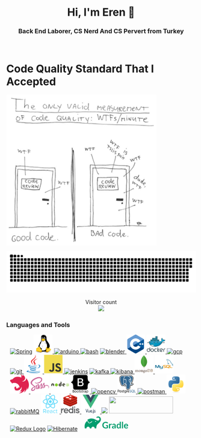 <h1 align="center">Hi, I'm Eren 👾</h1>
<h3 align="center">Back End Laborer, CS Nerd And CS Pervert from Turkey</h3>

<br>

<div>
  <h1>Code Quality Standard That I Accepted</h1>
  <img src="CodeQualityMeasurment.png" align="center" width="400" height="400"></img>
</div>


<a href=#><img src="contributions.svg"></a>

<p align="center">
  Visitor count<br>
  <img src="https://profile-counter.glitch.me/erensayar/count.svg" />
  <!--![Eren-Sayar](https://komarev.com/ghpvc/?username=erensayar&label=Views&color=blue&style=plastic)-->
</p>

<h3 align="left">Languages and Tools</h3>
<div style="text-align: center; padding-inline: 10px;">
    <p align="left">
    <a href="https:/www.spring.io"><img src="https://spring.io/images/spring-logo-9146a4d3298760c2e7e49595184e1975.svg" height="50" width="150" alt="Spring"></a>
    <a href="https://www.linux.org/" target="_blank" rel="noreferrer">
        <img src="https://raw.githubusercontent.com/devicons/devicon/master/icons/linux/linux-original.svg" alt="linux"
            width="50" height="50" /> </a>
    <a href="https://www.arduino.cc/" target="_blank" rel="noreferrer">
        <img src="https://cdn.worldvectorlogo.com/logos/arduino-1.svg" alt="arduino" width="50" height="50" /> </a>
    <a href="https://www.gnu.org/software/bash/" target="_blank" rel="noreferrer">
        <img src="https://www.vectorlogo.zone/logos/gnu_bash/gnu_bash-icon.svg" alt="bash" width="50" height="50" /></a>
    <a href="https://www.blender.org/" target="_blank" rel="noreferrer">
        <img src="https://download.blender.org/branding/community/blender_community_badge_white.svg" alt="blender"
            width="50" height="50" /> </a>
    <a href="https://www.w3schools.com/cpp/" target="_blank" rel="noreferrer">
        <img src="https://raw.githubusercontent.com/devicons/devicon/master/icons/cplusplus/cplusplus-original.svg"
            alt="cplusplus" width="50" height="50" /> </a>
    <a href="https://www.docker.com/" target="_blank" rel="noreferrer">
        <img src="https://raw.githubusercontent.com/devicons/devicon/master/icons/docker/docker-original-wordmark.svg"
            alt="docker" width="50" height="50" /> </a>
    <a href="https://cloud.google.com" target="_blank" rel="noreferrer">
        <img src="https://www.vectorlogo.zone/logos/google_cloud/google_cloud-icon.svg" alt="gcp" width="50"
            height="50" /> </a>
    <a href="https://git-scm.com/" target="_blank" rel="noreferrer">
        <img src="https://www.vectorlogo.zone/logos/git-scm/git-scm-icon.svg" alt="git" width="50" height="50" /> </a>
    <a href="https://www.java.com" target="_blank" rel="noreferrer">
        <img src="https://raw.githubusercontent.com/devicons/devicon/master/icons/java/java-original.svg" alt="java"
            width="50" height="50" /> </a>
    <a href="https://developer.mozilla.org/en-US/docs/Web/JavaScript" target="_blank" rel="noreferrer">
        <img src="https://raw.githubusercontent.com/devicons/devicon/master/icons/javascript/javascript-original.svg"
            alt="javascript" width="50" height="50" /> </a>
    <a href="https://www.jenkins.io" target="_blank" rel="noreferrer">
        <img src="https://www.vectorlogo.zone/logos/jenkins/jenkins-icon.svg" alt="jenkins" width="50" height="50" /></a>
    <a href="https://kafka.apache.org/" target="_blank" rel="noreferrer">
        <img src="https://www.vectorlogo.zone/logos/apache_kafka/apache_kafka-icon.svg" alt="kafka" width="50"
            height="50" /> </a>
    <a href="https://www.elastic.co/kibana" target="_blank" rel="noreferrer">
        <img src="https://www.vectorlogo.zone/logos/elasticco_kibana/elasticco_kibana-icon.svg" alt="kibana" width="50"
            height="50" /> </a>
    <a href="https://www.mongodb.com/" target="_blank" rel="noreferrer">
        <img src="https://raw.githubusercontent.com/devicons/devicon/master/icons/mongodb/mongodb-original-wordmark.svg"
            alt="mongodb" width="50" height="50" /> </a>
    <a href="https://www.mysql.com/" target="_blank" rel="noreferrer">
        <img src="https://raw.githubusercontent.com/devicons/devicon/master/icons/mysql/mysql-original-wordmark.svg"
            alt="mysql" width="50" height="50" /> </a>
    <a href="https://nestjs.com/" target="_blank" rel="noreferrer">
        <img src="https://raw.githubusercontent.com/devicons/devicon/master/icons/nestjs/nestjs-plain.svg" alt="nestjs"
            width="50" height="50" /> </a>
    <a href="https://sass-lang.com">
         <img src="https://raw.githubusercontent.com/devicons/devicon/master/icons/sass/sass-original.svg" alt="sass" width="50" height="50"/> </a>
    <a href="https://nodejs.org" target="_blank" rel="noreferrer">
        <img src="https://raw.githubusercontent.com/devicons/devicon/master/icons/nodejs/nodejs-original-wordmark.svg"
            alt="nodejs" width="50" height="50" /> </a>
     <a href="https://getbootstrap.com" >
        <img src="https://raw.githubusercontent.com/devicons/devicon/master/icons/bootstrap/bootstrap-plain-wordmark.svg"
            alt="bootstrap" width="50" height="50"/> </a>
    <a href="https://opencv.org/" target="_blank" rel="noreferrer">
        <img src="https://www.vectorlogo.zone/logos/opencv/opencv-icon.svg" alt="opencv" width="50" height="50" /> </a>
    <a href="https://www.postgresql.org" target="_blank" rel="noreferrer">
        <img src="https://raw.githubusercontent.com/devicons/devicon/master/icons/postgresql/postgresql-original-wordmark.svg" alt="postgresql" width="50" height="50" /> </a>
    <a href="https://postman.com" target="_blank" rel="noreferrer">
        <img src="https://www.vectorlogo.zone/logos/getpostman/getpostman-icon.svg" alt="postman" width="50" height="50" /> </a>
    <a href="https://www.python.org" target="_blank" rel="noreferrer">
        <img src="https://raw.githubusercontent.com/devicons/devicon/master/icons/python/python-original.svg"
            alt="python" width="50" height="50" /> </a>
    <a href="https://www.rabbitmq.com" target="_blank" rel="noreferrer">
        <img src="https://www.vectorlogo.zone/logos/rabbitmq/rabbitmq-icon.svg" alt="rabbitMQ" width="50"
            height="50" /></a>
    <a href="https://reactjs.org/" target="_blank" rel="noreferrer">
        <img src="https://raw.githubusercontent.com/devicons/devicon/master/icons/react/react-original-wordmark.svg"
            alt="react" width="50" height="50" /> </a>
    <a href="https://redis.io" target="_blank" rel="noreferrer">
        <img src="https://raw.githubusercontent.com/devicons/devicon/master/icons/redis/redis-original-wordmark.svg"
            alt="redis" width="50" height="50" /> </a>
    <a href="https://vuejs.org/" target="_blank" rel="noreferrer">
        <img src="https://raw.githubusercontent.com/devicons/devicon/master/icons/vuejs/vuejs-original-wordmark.svg"alt="vuejs" width="50" height="50" /> </a>
     <a href="https://junit.org/junit5/"><img src="https://junit.org/junit5/assets/img/junit5-logo.png" height="50"></a>
     <a href="https://maven.apache.org/" id="bannerRight"><img src="https://maven.apache.org/images/maven-logo-black-on-white.png" height="45" width="170" alt=""></a>
    <a href="https://redux.js.org/">
    <img src="https://redux.js.org/img/redux.svg" height="50" width="50" alt="Redux Logo"></a>
    <a href="https://hibernate.org/">
    <img alt="Hibernate" height="50" src="https://hibernate.org/images/hibernate-logo.svg" width="150"></a>
    <svg width="139px" height="43px" viewBox="0 0 278 86" version="1.1" xmlns="http://www.w3.org/2000/svg">
        <defs>
            <style>.cls-1 {
                fill: rgb(0 157 110);
            }
            </style>
        </defs>
        <path class="cls-1" d="M155,56.32V70.27a18.32,18.32,0,0,1-5.59,2.83,21.82,21.82,0,0,1-6.36.89,21.08,21.08,0,0,1-7.64-1.31A17.12,17.12,0,0,1,129.59,69a16.14,16.14,0,0,1-3.73-5.58,18.78,18.78,0,0,1-1.31-7.08,19.58,19.58,0,0,1,1.26-7.14A15.68,15.68,0,0,1,135,40a20.39,20.39,0,0,1,7.45-1.29,22,22,0,0,1,3.92.33,20.43,20.43,0,0,1,3.39.92,15.16,15.16,0,0,1,2.85,1.42A17.3,17.3,0,0,1,155,43.25l-1.84,2.91a1.72,1.72,0,0,1-1.12.84,2,2,0,0,1-1.5-.34L149,45.75a10.49,10.49,0,0,0-1.75-.79,14.33,14.33,0,0,0-2.17-.54,15.29,15.29,0,0,0-2.78-.22,11.91,11.91,0,0,0-4.61.86,9.66,9.66,0,0,0-3.52,2.46,10.9,10.9,0,0,0-2.24,3.84,14.88,14.88,0,0,0-.79,5,15.23,15.23,0,0,0,.85,5.28,11.06,11.06,0,0,0,2.38,3.94A10.15,10.15,0,0,0,138.05,68a14.28,14.28,0,0,0,8.25.44,17.1,17.1,0,0,0,2.94-1.09V61.14h-4.35a1.3,1.3,0,0,1-1-.35,1.15,1.15,0,0,1-.35-.85V56.32Zm10.47-2.93a10.53,10.53,0,0,1,2.72-3.45,5.77,5.77,0,0,1,3.72-1.25,4.5,4.5,0,0,1,2.72.74l-.38,4.41a1.18,1.18,0,0,1-.34.61,1,1,0,0,1-.61.18,6.76,6.76,0,0,1-1.06-.12,8.22,8.22,0,0,0-1.38-.12,5,5,0,0,0-1.74.28,4.37,4.37,0,0,0-1.37.83,5.55,5.55,0,0,0-1.07,1.3,12.26,12.26,0,0,0-.87,1.74V73.61H160V49.14h3.45a1.94,1.94,0,0,1,1.27.32,1.9,1.9,0,0,1,.48,1.16Zm11.36-.84A14.49,14.49,0,0,1,187,48.69a9.92,9.92,0,0,1,3.84.7,8.06,8.06,0,0,1,2.86,2,8.38,8.38,0,0,1,1.78,3,11.64,11.64,0,0,1,.61,3.82V73.61h-2.68a2.64,2.64,0,0,1-1.28-.25,1.72,1.72,0,0,1-.72-1l-.52-1.77a20.25,20.25,0,0,1-1.82,1.47,10.86,10.86,0,0,1-1.83,1.06,10.36,10.36,0,0,1-2,.66,12,12,0,0,1-2.4.22,9.64,9.64,0,0,1-2.86-.41,6.28,6.28,0,0,1-2.27-1.26,5.6,5.6,0,0,1-1.48-2.07,7.38,7.38,0,0,1-.52-2.89,5.7,5.7,0,0,1,.31-1.85,5.3,5.3,0,0,1,1-1.75,8.25,8.25,0,0,1,1.83-1.57,11.17,11.17,0,0,1,2.75-1.29,23.28,23.28,0,0,1,3.81-.9,36.77,36.77,0,0,1,5-.41V58.16a5.35,5.35,0,0,0-1.05-3.64,3.83,3.83,0,0,0-3-1.18,7.3,7.3,0,0,0-2.38.33,9.39,9.39,0,0,0-1.65.75l-1.3.75a2.52,2.52,0,0,1-1.3.34,1.7,1.7,0,0,1-1.05-.32,2.61,2.61,0,0,1-.69-.76Zm13.5,10.61a31.66,31.66,0,0,0-4.3.45,11,11,0,0,0-2.79.82,3.57,3.57,0,0,0-1.5,1.17,2.89,2.89,0,0,0,.47,3.67,3.93,3.93,0,0,0,2.39.67,7,7,0,0,0,3.14-.66,9.52,9.52,0,0,0,2.59-2Zm32.53-25V73.61h-3.6a1.39,1.39,0,0,1-1.48-1.07l-.5-2.36a12.4,12.4,0,0,1-3.4,2.74,9.17,9.17,0,0,1-4.47,1,7.95,7.95,0,0,1-6.55-3.26A11.61,11.61,0,0,1,201,66.79a19.71,19.71,0,0,1-.66-5.34,16.77,16.77,0,0,1,.74-5.06,12.21,12.21,0,0,1,2.13-4,9.88,9.88,0,0,1,3.31-2.69,9.64,9.64,0,0,1,4.34-1,8.63,8.63,0,0,1,3.51.64,9,9,0,0,1,2.6,1.74V38.17ZM217,55.39a5.94,5.94,0,0,0-2.18-1.72,6.54,6.54,0,0,0-2.54-.5,5.68,5.68,0,0,0-2.41.5A4.87,4.87,0,0,0,208,55.19a7.19,7.19,0,0,0-1.17,2.57,14.83,14.83,0,0,0-.4,3.69,16.34,16.34,0,0,0,.34,3.63,7.14,7.14,0,0,0,1,2.44,3.79,3.79,0,0,0,1.58,1.36,5,5,0,0,0,2.07.41,6,6,0,0,0,3.13-.76A9.19,9.19,0,0,0,217,66.36Zm17.67-17.22V73.61h-5.89V38.17ZM245.1,62.11a11.37,11.37,0,0,0,.67,3.26,6.54,6.54,0,0,0,1.38,2.27,5.39,5.39,0,0,0,2,1.33,7.26,7.26,0,0,0,2.61.44,8.21,8.21,0,0,0,2.47-.33,11.51,11.51,0,0,0,1.81-.74c.52-.27,1-.52,1.36-.74a2.31,2.31,0,0,1,1.13-.33,1.21,1.21,0,0,1,1.1.55L261.36,70a9.45,9.45,0,0,1-2.19,1.92,12.18,12.18,0,0,1-2.54,1.24,14,14,0,0,1-2.7.66,18.78,18.78,0,0,1-2.65.19,12.93,12.93,0,0,1-4.75-.85,10.65,10.65,0,0,1-3.82-2.5,11.8,11.8,0,0,1-2.55-4.1,15.9,15.9,0,0,1-.93-5.67,13.55,13.55,0,0,1,.81-4.71,11.34,11.34,0,0,1,2.33-3.84,11,11,0,0,1,3.69-2.59,12.31,12.31,0,0,1,4.93-1,11.86,11.86,0,0,1,4.27.74,9.25,9.25,0,0,1,3.36,2.16,9.84,9.84,0,0,1,2.21,3.48,13,13,0,0,1,.8,4.71,3.82,3.82,0,0,1-.29,1.8,1.19,1.19,0,0,1-1.1.46Zm11.23-3.55A7.28,7.28,0,0,0,256,56.4a5.16,5.16,0,0,0-1-1.77,4.44,4.44,0,0,0-1.63-1.21,5.68,5.68,0,0,0-2.3-.44,5.46,5.46,0,0,0-4,1.45,7.13,7.13,0,0,0-1.87,4.13ZM112.26,14a13.72,13.72,0,0,0-19.08-.32,1.27,1.27,0,0,0-.41.93,1.31,1.31,0,0,0,.38.95l1.73,1.73a1.31,1.31,0,0,0,1.71.12,7.78,7.78,0,0,1,4.71-1.57,7.87,7.87,0,0,1,5.57,13.43C96,40.2,81.41,9.66,48.4,25.37a4.48,4.48,0,0,0-2,6.29l5.66,9.79a4.49,4.49,0,0,0,6.07,1.67l.14-.08-.11.08,2.51-1.41a57.72,57.72,0,0,0,7.91-5.89,1.37,1.37,0,0,1,1.8-.06h0a1.29,1.29,0,0,1,0,2A59.79,59.79,0,0,1,62.11,44l-.09.05-2.51,1.4a7,7,0,0,1-3.47.91,7.19,7.19,0,0,1-6.23-3.57l-5.36-9.24C34.17,40.81,27.93,54.8,31.28,72.5a1.31,1.31,0,0,0,1.29,1.06h6.09A1.3,1.3,0,0,0,40,72.42a8.94,8.94,0,0,1,17.73,0A1.3,1.3,0,0,0,59,73.56h5.94a1.31,1.31,0,0,0,1.3-1.14,8.93,8.93,0,0,1,17.72,0,1.3,1.3,0,0,0,1.29,1.14h5.87a1.3,1.3,0,0,0,1.3-1.28c.14-8.28,2.37-17.79,8.74-22.55C123.15,33.25,117.36,19.12,112.26,14ZM89.79,38.92l-4.2-2.11h0a2.64,2.64,0,1,1,4.2,2.12Z"></path>
    </svg>
    </p>
</div>
